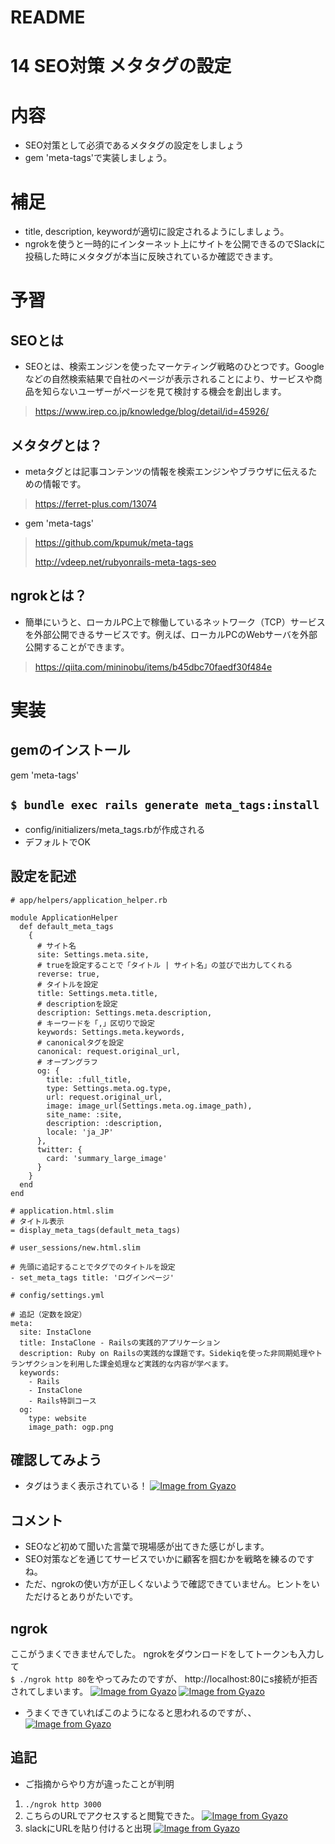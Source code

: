 # README

# 14 SEO対策 メタタグの設定

# 内容
- SEO対策として必須であるメタタグの設定をしましょう
- gem 'meta-tags'で実装しましょう。

# 補足
- title, description, keywordが適切に設定されるようにしましょう。
- ngrokを使うと一時的にインターネット上にサイトを公開できるのでSlackに投稿した時にメタタグが本当に反映されているか確認できます。

# 予習
## SEOとは
- SEOとは、検索エンジンを使ったマーケティング戦略のひとつです。Googleなどの自然検索結果で自社のページが表示されることにより、サービスや商品を知らないユーザーがページを見て検討する機会を創出します。
>https://www.irep.co.jp/knowledge/blog/detail/id=45926/

## メタタグとは？
- metaタグとは記事コンテンツの情報を検索エンジンやブラウザに伝えるための情報です。
>https://ferret-plus.com/13074

- gem 'meta-tags'
>https://github.com/kpumuk/meta-tags
> 
> http://vdeep.net/rubyonrails-meta-tags-seo

## ngrokとは？
- 簡単にいうと、ローカルPC上で稼働しているネットワーク（TCP）サービスを外部公開できるサービスです。例えば、ローカルPCのWebサーバを外部公開することができます。
>https://qiita.com/mininobu/items/b45dbc70faedf30f484e

# 実装
## gemのインストール
gem 'meta-tags'

## `$ bundle exec rails generate meta_tags:install`
- config/initializers/meta_tags.rbが作成される
- デフォルトでOK

## 設定を記述
```
# app/helpers/application_helper.rb

module ApplicationHelper
  def default_meta_tags
    {
      # サイト名
      site: Settings.meta.site,
      # trueを設定することで「タイトル | サイト名」の並びで出力してくれる
      reverse: true,
      # タイトルを設定
      title: Settings.meta.title,
      # descriptionを設定
      description: Settings.meta.description,
      # キーワードを「,」区切りで設定
      keywords: Settings.meta.keywords,
      # canonicalタグを設定
      canonical: request.original_url,
      # オープングラフ
      og: {
        title: :full_title,
        type: Settings.meta.og.type,
        url: request.original_url,
        image: image_url(Settings.meta.og.image_path),
        site_name: :site,
        description: :description,
        locale: 'ja_JP'
      },
      twitter: {
        card: 'summary_large_image'
      }
    }
  end
end

```

```bigquery
# application.html.slim
# タイトル表示
= display_meta_tags(default_meta_tags)
```

```bigquery
# user_sessions/new.html.slim

# 先頭に追記することでタグでのタイトルを設定
- set_meta_tags title: 'ログインページ'

```
```bigquery
# config/settings.yml

# 追記（定数を設定）
meta:
  site: InstaClone
  title: InstaClone - Railsの実践的アプリケーション
  description: Ruby on Railsの実践的な課題です。Sidekiqを使った非同期処理やトランザクションを利用した課金処理など実践的な内容が学べます。
  keywords:
    - Rails
    - InstaClone
    - Rails特訓コース
  og:
    type: website
    image_path: ogp.png
```


## 確認してみよう
- タグはうまく表示されている！
[![Image from Gyazo](https://i.gyazo.com/cd8759262123765b0cefe953a33b936d.png)](https://gyazo.com/cd8759262123765b0cefe953a33b936d)

## コメント
- SEOなど初めて聞いた言葉で現場感が出てきた感じがします。
- SEO対策などを通じてサービスでいかに顧客を掴むかを戦略を練るのですね。
- ただ、ngrokの使い方が正しくないようで確認できていません。ヒントをいただけるとありがたいです。
## ngrok
ここがうまくできませんでした。
ngrokをダウンロードをしてトークンも入力して<br>
`$ ./ngrok http 80`をやってみたのですが、 http://localhost:80にs接続が拒否されてしまいます。
[![Image from Gyazo](https://i.gyazo.com/b903e7ef1fc4f36990bf22ac70ef1555.png)](https://gyazo.com/b903e7ef1fc4f36990bf22ac70ef1555)
[![Image from Gyazo](https://i.gyazo.com/00c9f233596b72ded40614529ef068da.png)](https://gyazo.com/00c9f233596b72ded40614529ef068da)
- うまくできていればこのようになると思われるのですが、、
[![Image from Gyazo](https://i.gyazo.com/4f572799c7f1e0769c3a4727bb3a1533.png)](https://gyazo.com/4f572799c7f1e0769c3a4727bb3a1533)

## 追記
- ご指摘からやり方が違ったことが判明
1. `./ngrok http 3000`
2. こちらのURLでアクセスすると閲覧できた。
[![Image from Gyazo](https://i.gyazo.com/c28ae8dcda7d6cf15af0a60190efb4ec.png)](https://gyazo.com/c28ae8dcda7d6cf15af0a60190efb4ec)
3. slackにURLを貼り付けると出現
[![Image from Gyazo](https://i.gyazo.com/ee9e1ac76a498871341d6ef3ba06e05a.png)](https://gyazo.com/ee9e1ac76a498871341d6ef3ba06e05a)